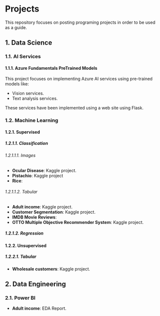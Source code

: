 # Projects

This repository focuses on posting programing projects in order to be used as a guide.

## 1. Data Science

### 1.1. AI Services

#### 1.1.1. Azure Fundamentals PreTrained Models

This project focuses on implementing Azure AI services using pre-trained models like:

* Vision services.
* Text analysis services.

These services have been implemented using a web site using Flask.

### 1.2. Machine Learning

#### 1.2.1. Supervised

##### 1.2.1.1. Classification

###### 1.2.1.1.1. Images

* **Ocular Disease**: Kaggle project.
* **Pistachio**: Kaggle project
* **Rice**:

###### 1.2.1.1.2. Tabular

* **Adult income**: Kaggle project.
* **Customer Segmentation**: Kaggle project.
* **IMDB Movie Reviews**:
* **OTTO Multiple Objective Recommender System**: Kaggle project.

##### 1.2.1.2. Regression

#### 1.2.2. Unsupervised

##### 1.2.2.1. Tabular

* **Wholesale customers**: Kaggle project.

## 2. Data Engineering

### 2.1. Power BI

* **Adult income**: EDA Report.
